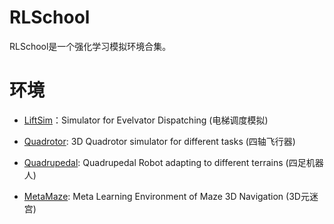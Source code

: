 # RLSchool

RLSchool是一个强化学习模拟环境合集。

# 环境

- [LiftSim][liftsim]：Simulator for Evelvator Dispatching (电梯调度模拟)

[liftsim]: https://github.com/PaddlePaddle/RLSchool/tree/master/rlschool/liftsim

- [Quadrotor][quadrotor]: 3D Quadrotor simulator for different tasks (四轴飞行器)

[quadrotor]: https://github.com/PaddlePaddle/RLSchool/tree/master/rlschool/quadrotor

- [Quadrupedal][quadrupedal]: Quadrupedal Robot adapting to different terrains (四足机器人)

[quadrupedal]: https://github.com/PaddlePaddle/RLSchool/tree/master/rlschool/quadrupedal

- [MetaMaze][metamaze]: Meta Learning Environment of Maze 3D Navigation (3D元迷宫)

[metamaze]: https://github.com/PaddlePaddle/RLSchool/tree/master/rlschool/metamaze
